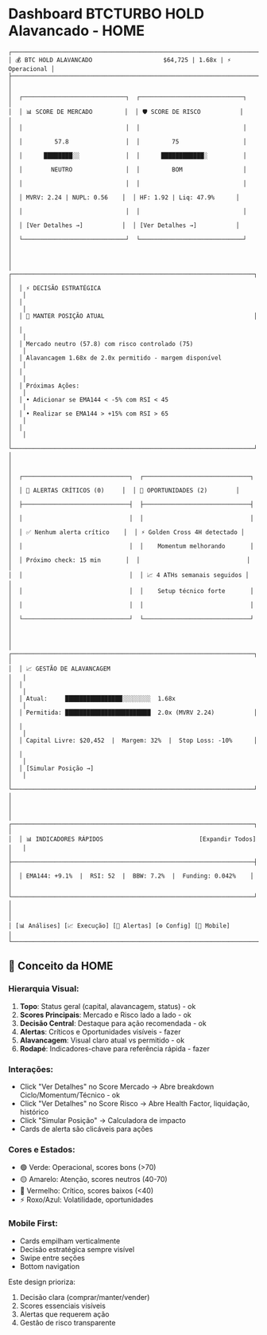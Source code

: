 # Dashboard BTCTURBO HOLD Alavancado - HOME

```
┌────────────────────────────────────────────────────────────────────────────┐
│ 💰 BTC HOLD ALAVANCADO                    $64,725 | 1.68x | ⚡ Operacional │
├────────────────────────────────────────────────────────────────────────────┤
│                                                                            │
│  ┌─────────────────────────────┐  ┌─────────────────────────────┐        │
│  │ 📊 SCORE DE MERCADO         │  │ 🛡️ SCORE DE RISCO           │        │
│  │                             │  │                             │        │
│  │         57.8                │  │         75                  │        │
│  │      ████████░░             │  │      ████████████░          │        │
│  │        NEUTRO               │  │         BOM                 │        │
│  │                             │  │                             │        │
│  │ MVRV: 2.24 | NUPL: 0.56    │  │ HF: 1.92 | Liq: 47.9%      │        │
│  │                             │  │                             │        │
│  │ [Ver Detalhes →]           │  │ [Ver Detalhes →]           │        │
│  └─────────────────────────────┘  └─────────────────────────────┘        │
│                                                                            │
│  ┌────────────────────────────────────────────────────────────────────┐   │
│  │ ⚡ DECISÃO ESTRATÉGICA                                            │   │
│  │                                                                    │   │
│  │ 🎯 MANTER POSIÇÃO ATUAL                                          │   │
│  │                                                                    │   │
│  │ Mercado neutro (57.8) com risco controlado (75)                  │   │
│  │ Alavancagem 1.68x de 2.0x permitido - margem disponível          │   │
│  │                                                                    │   │
│  │ Próximas Ações:                                                   │   │
│  │ • Adicionar se EMA144 < -5% com RSI < 45                         │   │
│  │ • Realizar se EMA144 > +15% com RSI > 65                         │   │
│  │                                                                    │   │
│  └────────────────────────────────────────────────────────────────────┘   │
│                                                                            │
│  ┌──────────────────────────────┐  ┌──────────────────────────────┐      │
│  │ 🚨 ALERTAS CRÍTICOS (0)     │  │ 💎 OPORTUNIDADES (2)        │      │
│  ├──────────────────────────────┤  ├──────────────────────────────┤      │
│  │                              │  │                              │      │
│  │ ✅ Nenhum alerta crítico    │  │ ⚡ Golden Cross 4H detectado │      │
│  │                              │  │    Momentum melhorando       │      │
│  │ Próximo check: 15 min       │  │                              │      │
│  │                              │  │ 📈 4 ATHs semanais seguidos │      │
│  │                              │  │    Setup técnico forte       │      │
│  │                              │  │                              │      │
│  └──────────────────────────────┘  └──────────────────────────────┘      │
│                                                                            │
│  ┌────────────────────────────────────────────────────────────────────┐   │
│  │ 📈 GESTÃO DE ALAVANCAGEM                                          │   │
│  │                                                                    │   │
│  │ Atual:     ████████████████░░░░░░░░  1.68x                       │   │
│  │ Permitida: ████████████████████████  2.0x (MVRV 2.24)           │   │
│  │                                                                    │   │
│  │ Capital Livre: $20,452  |  Margem: 32%  |  Stop Loss: -10%      │   │
│  │                                                                    │   │
│  │ [Simular Posição →]                                               │   │
│  └────────────────────────────────────────────────────────────────────┘   │
│                                                                            │
│  ┌────────────────────────────────────────────────────────────────────┐   │
│  │ 📊 INDICADORES RÁPIDOS                           [Expandir Todos] │   │
│  ├────────────────────────────────────────────────────────────────────┤   │
│  │ EMA144: +9.1%  |  RSI: 52  |  BBW: 7.2%  |  Funding: 0.042%    │   │
│  └────────────────────────────────────────────────────────────────────┘   │
│                                                                            │
│ [📊 Análises] [📈 Execução] [🔔 Alertas] [⚙️ Config] [📱 Mobile]        │
└────────────────────────────────────────────────────────────────────────────┘
```

## 🎯 Conceito da HOME

### Hierarquia Visual:
1. **Topo**: Status geral (capital, alavancagem, status) - ok
2. **Scores Principais**: Mercado e Risco lado a lado - ok
3. **Decisão Central**: Destaque para ação recomendada - ok
4. **Alertas**: Críticos e Oportunidades visíveis - fazer
5. **Alavancagem**: Visual claro atual vs permitido - ok
6. **Rodapé**: Indicadores-chave para referência rápida - fazer

### Interações:
- Click "Ver Detalhes" no Score Mercado → Abre breakdown Ciclo/Momentum/Técnico - ok
- Click "Ver Detalhes" no Score Risco → Abre Health Factor, liquidação, histórico
- Click "Simular Posição" → Calculadora de impacto
- Cards de alerta são clicáveis para ações

### Cores e Estados:
- 🟢 Verde: Operacional, scores bons (>70)
- 🟡 Amarelo: Atenção, scores neutros (40-70)
- 🔴 Vermelho: Crítico, scores baixos (<40)
- ⚡ Roxo/Azul: Volatilidade, oportunidades

### Mobile First:
- Cards empilham verticalmente
- Decisão estratégica sempre visível
- Swipe entre seções
- Bottom navigation

Este design prioriza:
1. Decisão clara (comprar/manter/vender)
2. Scores essenciais visíveis
3. Alertas que requerem ação
4. Gestão de risco transparente